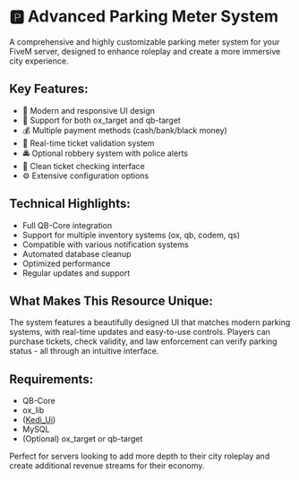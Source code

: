 # 🅿️ Advanced Parking Meter System
A comprehensive and highly customizable parking meter system for your FiveM server, designed to enhance roleplay and create a more immersive city experience.

## Key Features:
- 🎨 Modern and responsive UI design
- 🎯 Support for both ox_target and qb-target
- 💰 Multiple payment methods (cash/bank/black money)
- 🔄 Real-time ticket validation system
- 🚔 Optional robbery system with police alerts
- 📱 Clean ticket checking interface
- ⚙️ Extensive configuration options

## Technical Highlights:
- Full QB-Core integration
- Support for multiple inventory systems (ox, qb, codem, qs)
- Compatible with various notification systems
- Automated database cleanup
- Optimized performance
- Regular updates and support

## What Makes This Resource Unique:
The system features a beautifully designed UI that matches modern parking systems, with real-time updates and easy-to-use controls. Players can purchase tickets, check validity, and law enforcement can verify parking status - all through an intuitive interface.

## Requirements:
- QB-Core
- ox_lib
- ([Kedi_Ui](https://github.com/HastH8/kedi_ui)) 
- MySQL
- (Optional) ox_target or qb-target

Perfect for servers looking to add more depth to their city roleplay and create additional revenue streams for their economy.
